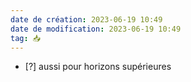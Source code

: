 ```yaml
---
date de création: 2023-06-19 10:49
date de modification: 2023-06-19 10:49
tag: 📥
---
```

- [?] aussi pour horizons supérieures